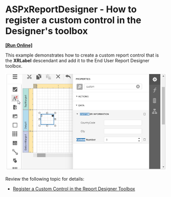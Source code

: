 # ASPxReportDesigner - How to register a custom control in the Designer's toolbox
<!-- run online -->
**[[Run Online]](https://codecentral.devexpress.com/t209289/)**
<!-- run online end -->

This example demonstrates how to create a custom report control that is the **XRLabel** descendant and add it to the End User Report Designer toolbox.

![](/images/custom-label-in-designer.png)


Review the following topic for details:

* [Register a Custom Control in the Report Designer Toolbox](https://docs.devexpress.com/XtraReports/113773/)

